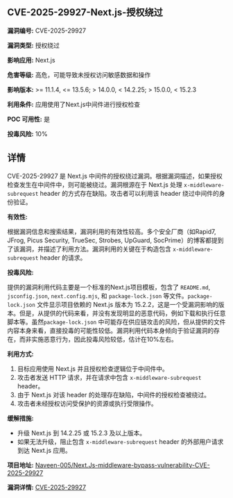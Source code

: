 ## CVE-2025-29927-Next.js-授权绕过

**漏洞编号:** CVE-2025-29927

**漏洞类型:** 授权绕过

**影响应用:** Next.js

**危害等级:** 高危，可能导致未授权访问敏感数据和操作

**影响版本:** >= 11.1.4, <= 13.5.6; > 14.0.0, < 14.2.25; > 15.0.0, < 15.2.3

**利用条件:** 应用使用了Next.js中间件进行授权检查

**POC 可用性:** 是

**投毒风险:** 10%

## 详情

CVE-2025-29927 是 Next.js 中间件的授权绕过漏洞。根据漏洞描述，如果授权检查发生在中间件中，则可能被绕过。漏洞根源在于 Next.js 处理 `x-middleware-subrequest` header 的方式存在缺陷。攻击者可以利用该 header 绕过中间件的身份验证。

**有效性:**

根据漏洞信息和搜索结果，漏洞利用的有效性较高。多个安全厂商（如Rapid7, JFrog, Picus Security, TrueSec, Strobes, UpGuard, SocPrime）的博客都提到了该漏洞，并描述了利用方法。漏洞利用的关键在于构造包含 `x-middleware-subrequest` header 的请求。

**投毒风险:**

提供的漏洞利用代码主要是一个标准的Next.js项目模板，包含了 `README.md`, `jsconfig.json`, `next.config.mjs`, 和 `package-lock.json` 等文件。`package-lock.json` 文件显示项目依赖的 Next.js 版本为 15.2.2，这是一个受漏洞影响的版本。但是，从提供的代码来看，并没有发现明显的恶意代码，例如下载和执行任意脚本等。虽然`package-lock.json` 中可能存在供应链攻击的风险，但从提供的文件内容本身来看，直接投毒的可能性较低。漏洞利用代码本身倾向于验证漏洞的存在，而非实施恶意行为，因此投毒风险较低，估计在10%左右。

**利用方式:**

1.  目标应用使用 Next.js 并且授权检查逻辑位于中间件中。
2.  攻击者发送 HTTP 请求，并在请求中包含 `x-middleware-subrequest` header。
3.  由于 Next.js 对该 header 的处理存在缺陷，中间件的授权检查被绕过。
4.  攻击者未经授权访问受保护的资源或执行受限操作。

**缓解措施:**

*   升级 Next.js 到 14.2.25 或 15.2.3 及以上版本。
*   如果无法升级，阻止包含 `x-middleware-subrequest` header 的外部用户请求到达 Next.js 应用。

**项目地址:** [Naveen-005/Next.Js-middleware-bypass-vulnerability-CVE-2025-29927](https://github.com/Naveen-005/Next.Js-middleware-bypass-vulnerability-CVE-2025-29927)

**漏洞详情:** [CVE-2025-29927](https://nvd.nist.gov/vuln/detail/CVE-2025-29927)